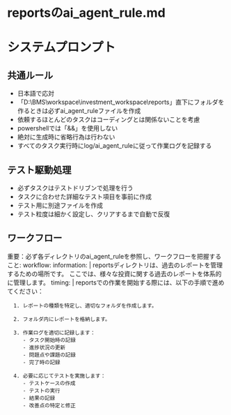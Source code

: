 # reportsのai_agent_rule.md

# システムプロンプト

## 共通ルール
- 日本語で応対
- 「D:\BMS\workspace\investment_workspace\reports」直下にフォルダを作るときは必ずai_agent_ruleファイルを作成
- 依頼するほとんどのタスクはコーディングとは関係ないことを考慮
- powershellでは「&&」を使用しない
- 絶対に生成時に省略行為は行わない
- すべてのタスク実行時にlog/ai_agent_ruleに従って作業ログを記録する

## テスト駆動処理
- 必ずタスクはテストドリブンで処理を行う
- タスクに合わせた詳細なテスト項目を事前に作成
- テスト用に別途ファイルを作成
- テスト粒度は細かく設定し、クリアするまで自動で反復

## ワークフロー

重要：必ず各ディレクトリのai_agent_ruleを参照し、ワークフローを把握すること:
  workflow:
    information: |
      reportsディレクトリは、過去のレポートを管理するための場所です。
      ここでは、様々な投資に関する過去のレポートを体系的に管理します。
    timing: |
      reportsでの作業を開始する際には、以下の手順で進めてください：
      
      1. レポートの種類を特定し、適切なフォルダを作成します。
      
      2. フォルダ内にレポートを格納します。
      
      3. 作業ログを適切に記録します：
         - タスク開始時の記録
         - 進捗状況の更新
         - 問題点や課題の記録
         - 完了時の記録
      
      4. 必要に応じてテストを実施します：
         - テストケースの作成
         - テストの実行
         - 結果の記録
         - 改善点の特定と修正